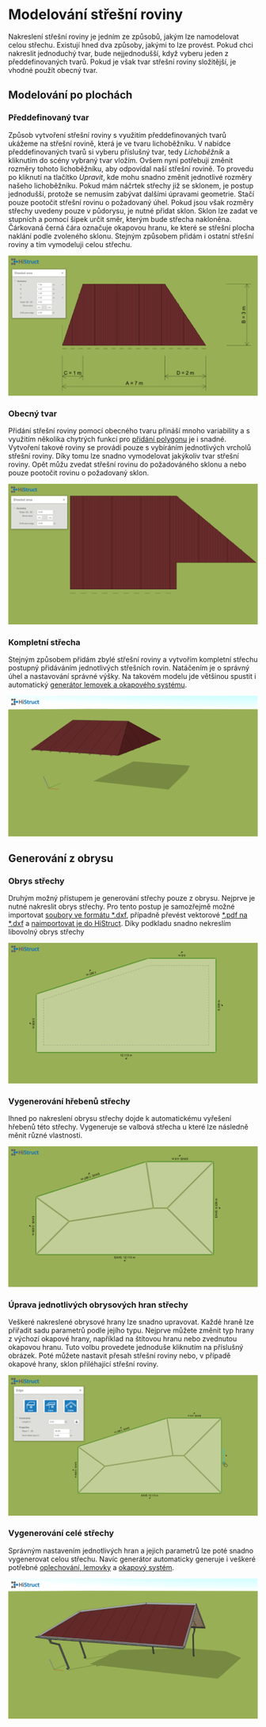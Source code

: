 # Modelování střešní roviny
Nakreslení střešní roviny je jedním ze způsobů, jakým lze namodelovat celou střechu. Existují hned dva způsoby, jakými to lze provést. Pokud chci nakreslit jednoduchý tvar, bude nejjednodušší, když vyberu jeden z předdefinovaných tvarů. Pokud je však tvar střešní roviny složitější, je vhodné použít obecný tvar.

## Modelování po plochách 

### Předdefinovaný tvar
Způsob vytvoření střešní roviny s využitím předdefinovaných tvarů ukážeme na střešní rovině, která je ve tvaru lichoběžníku. V nabídce předdefinovaných tvarů si vyberu příslušný tvar, tedy *Lichoběžník* a kliknutím do scény vybraný tvar vložím. Ovšem nyní potřebuji změnit rozměry tohoto lichoběžníku, aby odpovídal naší střešní rovině. To provedu po kliknutí na tlačítko *Upravit*, kde mohu snadno změnit jednotlivé rozměry našeho lichoběžníku. 
Pokud mám náčrtek střechy již se sklonem, je postup jednodušší, protože se nemusím zabývat dalšími úpravami geometrie. Stačí pouze pootočit střešní rovinu o požadovaný úhel. Pokud jsou však rozměry střechy uvedeny pouze v půdorysu, je nutné přidat sklon. Sklon lze zadat ve stupních a pomocí šipek určit směr, kterým bude střecha nakloněna. Čárkovaná černá čára označuje okapovou hranu, ke které se střešní plocha naklání podle zvoleného sklonu. Stejným způsobem přidám i ostatní střešní roviny a tím vymodeluji celou střechu.
  
![Trapezoid polygon input](img/trapezpoidPolygonInput.png)



### Obecný tvar
Přidání střešní roviny pomocí obecného tvaru přináší mnoho variability a s využitím několika chytrých funkcí pro [přidání polygonu](insertPolygon.md) je i snadné. Vytvoření takové roviny se provádí pouze s vybíráním jednotlivých vrcholů střešní roviny. Díky tomu lze snadno vymodelovat jakýkoliv tvar střešní roviny. Opět můžu zvedat střešní rovinu do požadováného sklonu a nebo pouze pootočit rovinu o požadovaný sklon.
  
![General polygon input](img/generalPolygonInput.png)

### Kompletní střecha
Stejným způsobem přidám zbylé střešní roviny a vytvořím kompletní střechu postupný přidáváním jednotlivých střešních rovin. Natáčením je o správný úhel a nastavování správné výšky. Na takovém modelu jde většinou spustit i automatický [generátor lemovek a okapového systému](roofFlashingGenerator.md). 

![Generated](img/byPlanesRoof.png)

## Generování z obrysu
### Obrys střechy
Druhým možný přístupem je generování střechy pouze z obrysu. Nejprve je nutné nakreslit obrys střechy. Pro tento postup je samozřejmě možné importovat [soubory ve formátu *.dxf](importDxf.md), případně převést vektorové [*.pdf na *.dxf](convertPdfToDxf.md) a [naimportovat je do HiStruct](importDxf.md). Díky podkladu snadno nekreslím libovolný obrys střechy

![Boundary polygon input](img/generatedRoofBoundary.png)

### Vygenerování hřebenů střechy
Ihned po nakreslení obrysu střechy dojde k automatickému vyřešení hřebenů této střechy. Vygeneruje se valbová střecha u které lze následně měnit různé vlastnosti.

![Ridges polygon input](img/generatedRoofRidges.png)

### Úprava jednotlivých obrysových hran střechy

Veškeré nakreslené obrysové hrany lze snadno upravovat. Každé hraně lze přiřadit sadu parametrů podle jejího typu. Nejprve můžete změnit typ hrany z výchozí okapové hrany, například na štítovou hranu nebo zvednutou okapovou hranu. Tuto volbu provedete jednoduše kliknutím na příslušný obrázek. Poté můžete nastavit přesah střešní roviny nebo, v případě okapové hrany, sklon přiléhající střešní roviny.

![Ridges polygon input](img/generatedEditRoofEave.png)

### Vygenerování celé střechy

Správným nastavením jednotlivých hran a jejich parametrů lze poté snadno vygenerovat celou střechu. Navíc generátor automaticky generuje i veškeré potřebné [oplechování, lemovky](roofFlashingOptions.md) a [okapový systém](roofFlashingGutterOptions.md).

![Generated](img/generatedRoof.png)